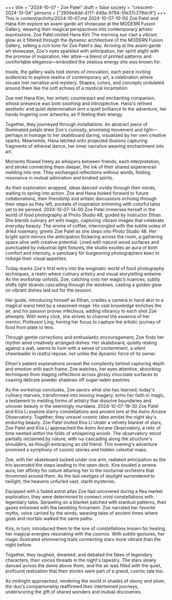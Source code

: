 +++
title = "2024-10-07 - Zoe Patel"
draft = false
society = "crescent-2024-10-04"
persons = ["2956e4dd-4117-4d9a-9794-5fe37c279dc9"]
+++
This is content/activity/2024-10-07.md
2024-10-07-10-00
Zoe Patel and Hana Kim explore an avant-garde art showcase at the MODERN Fusion Gallery, weaving their magical perspectives into contemporary artistic expressions.
Zoe Patel invited Hana Kim
The morning sun cast a vibrant glow as it filtered through the dynamic architecture of the MODERN Fusion Gallery, setting a rich tone for Zoe Patel's day. Arriving at the avant-garde art showcase, Zoe's eyes sparkled with anticipation, her spirit alight with the promise of inspiration. Her attire—a blend of printed patterns and comfortable elegance—embodied the zealous energy she was known for.

Inside, the gallery walls told stories of innovation, each piece inviting audiences to explore realms of contemporary art, a celebration where visuals met narrative and mystery. Shapes, colors, and concepts undulated around them like the soft echoes of a mystical incantation.

Zoe met Hana Kim, her artistic counterpart and enchanting companion, whose presence was both soothing and introspective. Hana's refined aesthetic and quiet determination lent a quiet brilliance to the adventure, her hands lingering over artworks, as if feeling their energy.

Together, they journeyed through installations. An abstract piece of illuminated petals drew Zoe's curiosity, promising movement and light—perhaps in homage to her skateboard daring, visualized by her own creative sparks. Meanwhile, Hana latched onto projected illusions capturing fragments of ethereal dance, her inner narrative weaving enchantment into art.

Moments flowed freely as whispers between friends, each interpretation, and stroke connecting them deeper, the ink of their shared experiences melding into one. They exchanged reflections without words, finding resonance in mutual admiration and kindred spirits.

As their exploration wrapped, ideas danced vividly through their minds, waiting to spring into action. Zoe and Hana looked forward to future collaborations, their friendship and artistic discussions echoing through their steps as they left, pockets of inspiration brimming with colorful tales yet to be penned.
2024-10-07-14-00
Zoe Patel immerses herself in the world of food photography at Photo Studio 48, guided by instructor Ethan. She blends culinary art with magic, capturing vibrant images that celebrate everyday beauty.
The aroma of coffee, intermingled with the subtle notes of dried rosemary, greets Zoe Patel as she steps into Photo Studio 48. Her bright spirit mirrors the anticipation flickering across the room, a gathering space alive with creative potential. Lined with natural wood surfaces and punctuated by industrial light fixtures, the studio exudes an aura of both comfort and intensity, a sanctuary for burgeoning photographers keen to indulge their visual appetites.

Today marks Zoe's first entry into the enigmatic world of food photography techniques, a realm where culinary artistry and visual storytelling entwine. As the workshop unfolds, Zoe, catching onto her magic’s nuances, subtly shifts light strands cascading through the windows, casting a golden glow on vibrant dishes laid out for the session.

Her guide, introducing himself as Ethan, cradles a camera in hand akin to a magical wand held by a seasoned mage. His vast knowledge enriches the air, and his passion proves infectious, adding vibrancy to each shot Zoe attempts. With every click, she strives to channel the essence of her mentor, Professor Ling, honing her focus to capture the artistic journey of food from plate to lens.

Through gentle corrections and enthusiastic encouragement, Zoe finds her rhythm amid creatively arranged dishes. Her skateboard, quietly resting against a wall, seems to hum with a sense of contentment, a silent cheerleader in restful repose, not unlike the dynamic force of its owner.

Ethan's patient explanations unravel the complexity behind capturing depth and emotion with each frame. Zoe watches, her eyes attentive, absorbing techniques from staging reflections across glossy chocolate surfaces to coaxing delicate powder shadows off sugar-laden pastries.

As the workshop concludes, Zoe savors what she has learned; today's culinary marvels, transformed into moving imagery, echo her faith in magic, a testament to melding forms of artistry that dissolve boundaries and uncover beauty in the seemingly mundane.
2024-10-07-19-30
Zoe Patel and Kira Li explore starry constellations and ancient lore at the Astro Arcane Observatory. Together, they unravel cosmic tales amidst the night sky's enduring beauty.
Zoe Patel invited Kira Li
Under a velvety blanket of stars, Zoe Patel and Kira Li approached the Astro Arcane Observatory, a relic of time nestled within the folds of whispering woods. The observatory stood partially reclaimed by nature, with ivy cascading along the structure's shoulders, as though embracing an old friend. This evening's adventure promised a symphony of cosmic stories and hidden celestial maps.

Zoe, with her skateboard tucked under one arm, radiated anticipation as the trio ascended the steps leading to the open deck. Kira exuded a serene aura, her affinity for nature attuning her to the nocturnal orchestra that thrummed around them. As the last vestiges of daylight surrendered to twilight, the heavens unfurled vast, starlit mysteries.

Equipped with a faded astral atlas Zoe had uncovered during a flea market exploration, they were determined to connect vivid constellations with legendary tales. Sprawling on a blanket patched with stardust patterns, their gazes entwined with the twinkling firmament. Zoe narrated her favorite myths, voice carried by the winds, weaving tales of ancient times where gods and mortals walked the same paths.

Kira, in turn, introduced them to the lore of constellations known for healing, her magical energies resonating with the cosmos. With subtle gestures, her magic illustrated shimmering trails connecting stars more vibrant than the night before.

Together, they laughed, dreamed, and debated the fates of legendary characters, their voices threads in the night's tapestry. The stars slowly danced across the dome above them, and the air was filled with the quiet, profound realization that their stories were part of a grand, cosmic tale too.

As midnight approached, rendering the world in shades of ebony and silver, the duo's companionship reaffirmed their intertwined journeys, underscoring the gift of shared wonders and mutual discoveries.
